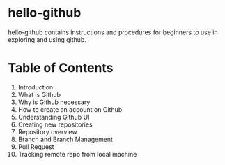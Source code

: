 # hello-github
hello-github contains instructions and procedures for beginners to use in exploring and using github.
# Table of Contents 
1. Introduction 
1. What is Github 
1. Why is Github necessary 
1. How to create an account on Github 
1. Understanding Github UI 
1. Creating new repositories 
1. Repository overview 
1. Branch and Branch Management 
1. Pull Request 
1. Tracking remote repo from local machine 
